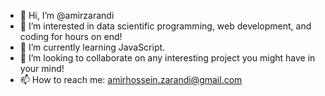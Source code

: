 - 👋 Hi, I’m @amirzarandi
- 👀 I’m interested in data scientific programming, web development, and coding for hours on end!
- 🌱 I’m currently learning JavaScript.
- 💞️ I’m looking to collaborate on any interesting project you might have in your mind!
- 📫 How to reach me: amirhossein.zarandi@gmail.com

<!---
amirzarandi/amirzarandi is a ✨ special ✨ repository because its `README.md` (this file) appears on your GitHub profile.
You can click the Preview link to take a look at your changes.
--->
